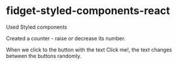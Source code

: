 # fidget-styled-components-react

Used Styled components

Created a counter - raise or decrease its number.

When we click to the button with the text Click me!, the text changes between the buttons randomly.


